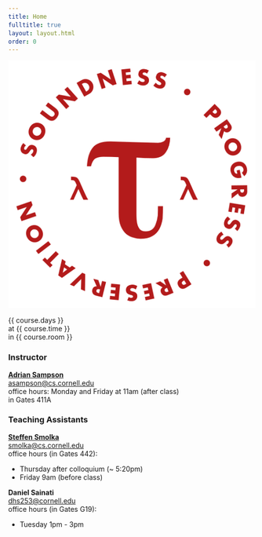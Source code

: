 ```yaml
---
title: Home
fulltitle: true
layout: layout.html
order: 0
---
```

<img class="logo" src="img/logo.png"
    alt="PROGRESS • PRESERVATION • SOUNDNESS">

{{ course.days }}  
at {{ course.time }}  
in {{ course.room }}

### Instructor

[**Adrian Sampson**][adrian]  
<asampson@cs.cornell.edu>  
office hours: Monday and Friday at 11am (after class)  
in Gates 411A

### Teaching Assistants

[**Steffen Smolka**][steffen]  
<smolka@cs.cornell.edu>  
office hours (in Gates 442):
* Thursday after colloquium (~ 5:20pm)
* Friday 9am (before class)

**Daniel Sainati**  
<dhs253@cornell.edu>  
office hours (in Gates G19):
* Tuesday 1pm - 3pm

[adrian]: http://www.cs.cornell.edu/~asampson/
[steffen]: http://www.cs.cornell.edu/~smolka/
